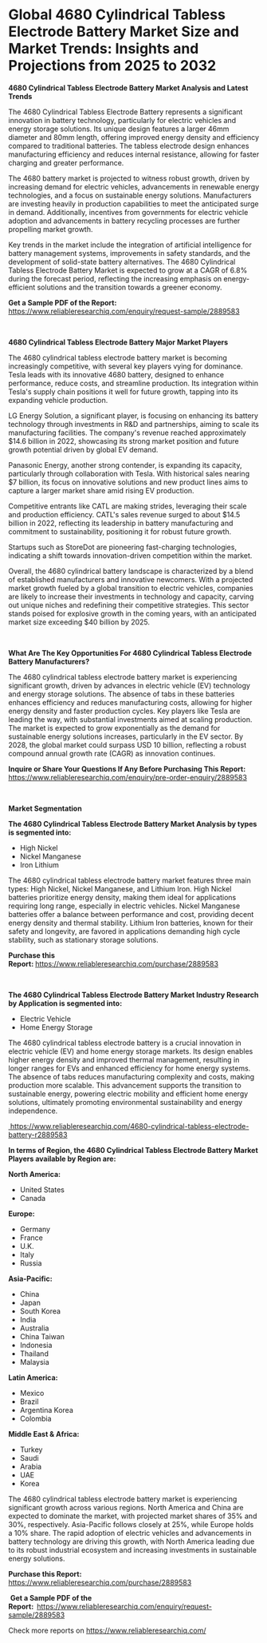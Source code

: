 <p><h1>Global 4680 Cylindrical Tabless Electrode Battery Market Size and Market Trends: Insights and Projections from 2025 to 2032</h1></p><p><strong>4680 Cylindrical Tabless Electrode Battery Market Analysis and Latest Trends</strong></p>
<p><p>The 4680 Cylindrical Tabless Electrode Battery represents a significant innovation in battery technology, particularly for electric vehicles and energy storage solutions. Its unique design features a larger 46mm diameter and 80mm length, offering improved energy density and efficiency compared to traditional batteries. The tabless electrode design enhances manufacturing efficiency and reduces internal resistance, allowing for faster charging and greater performance.</p><p>The 4680 battery market is projected to witness robust growth, driven by increasing demand for electric vehicles, advancements in renewable energy technologies, and a focus on sustainable energy solutions. Manufacturers are investing heavily in production capabilities to meet the anticipated surge in demand. Additionally, incentives from governments for electric vehicle adoption and advancements in battery recycling processes are further propelling market growth.</p><p>Key trends in the market include the integration of artificial intelligence for battery management systems, improvements in safety standards, and the development of solid-state battery alternatives. The 4680 Cylindrical Tabless Electrode Battery Market is expected to grow at a CAGR of 6.8% during the forecast period, reflecting the increasing emphasis on energy-efficient solutions and the transition towards a greener economy.</p></p>
<p><strong>Get a Sample PDF of the Report:&nbsp;</strong> <a href="https://www.reliableresearchiq.com/enquiry/request-sample/2889583?utm_campaign=3279&utm_medium=2&utm_source=Github&utm_content=ia&utm_term=14032025&utm_id=4680-cylindrical-tabless-electrode-battery">https://www.reliableresearchiq.com/enquiry/request-sample/2889583</a></p>
<p>&nbsp;</p>
<p><strong>4680 Cylindrical Tabless Electrode Battery Major Market Players</strong></p>
<p><p>The 4680 cylindrical tabless electrode battery market is becoming increasingly competitive, with several key players vying for dominance. Tesla leads with its innovative 4680 battery, designed to enhance performance, reduce costs, and streamline production. Its integration within Tesla's supply chain positions it well for future growth, tapping into its expanding vehicle production.</p><p>LG Energy Solution, a significant player, is focusing on enhancing its battery technology through investments in R&D and partnerships, aiming to scale its manufacturing facilities. The company's revenue reached approximately $14.6 billion in 2022, showcasing its strong market position and future growth potential driven by global EV demand.</p><p>Panasonic Energy, another strong contender, is expanding its capacity, particularly through collaboration with Tesla. With historical sales nearing $7 billion, its focus on innovative solutions and new product lines aims to capture a larger market share amid rising EV production.</p><p>Competitive entrants like CATL are making strides, leveraging their scale and production efficiency. CATL's sales revenue surged to about $14.5 billion in 2022, reflecting its leadership in battery manufacturing and commitment to sustainability, positioning it for robust future growth.</p><p>Startups such as StoreDot are pioneering fast-charging technologies, indicating a shift towards innovation-driven competition within the market. </p><p>Overall, the 4680 cylindrical battery landscape is characterized by a blend of established manufacturers and innovative newcomers. With a projected market growth fueled by a global transition to electric vehicles, companies are likely to increase their investments in technology and capacity, carving out unique niches and redefining their competitive strategies. This sector stands poised for explosive growth in the coming years, with an anticipated market size exceeding $40 billion by 2025.</p></p>
<p>&nbsp;</p>
<p><strong>What Are The Key Opportunities For 4680 Cylindrical Tabless Electrode Battery Manufacturers?</strong></p>
<p><p>The 4680 cylindrical tabless electrode battery market is experiencing significant growth, driven by advances in electric vehicle (EV) technology and energy storage solutions. The absence of tabs in these batteries enhances efficiency and reduces manufacturing costs, allowing for higher energy density and faster production cycles. Key players like Tesla are leading the way, with substantial investments aimed at scaling production. The market is expected to grow exponentially as the demand for sustainable energy solutions increases, particularly in the EV sector. By 2028, the global market could surpass USD 10 billion, reflecting a robust compound annual growth rate (CAGR) as innovation continues.</p></p>
<p><strong>Inquire or Share Your Questions If Any Before Purchasing This Report:</strong> <a href="https://www.reliableresearchiq.com/enquiry/pre-order-enquiry/2889583?utm_campaign=3279&utm_medium=2&utm_source=Github&utm_content=ia&utm_term=14032025&utm_id=4680-cylindrical-tabless-electrode-battery">https://www.reliableresearchiq.com/enquiry/pre-order-enquiry/2889583</a></p>
<p>&nbsp;</p>
<p><strong>Market Segmentation</strong></p>
<p><strong>The 4680 Cylindrical Tabless Electrode Battery Market Analysis by types is segmented into:</strong></p>
<p><ul><li>High Nickel</li><li>Nickel Manganese</li><li>Iron Lithium</li></ul></p>
<p><p>The 4680 cylindrical tabless electrode battery market features three main types: High Nickel, Nickel Manganese, and Lithium Iron. High Nickel batteries prioritize energy density, making them ideal for applications requiring long range, especially in electric vehicles. Nickel Manganese batteries offer a balance between performance and cost, providing decent energy density and thermal stability. Lithium Iron batteries, known for their safety and longevity, are favored in applications demanding high cycle stability, such as stationary storage solutions.</p></p>
<p><strong>Purchase this Report:&nbsp;</strong><a href="https://www.reliableresearchiq.com/purchase/2889583?utm_campaign=3279&utm_medium=2&utm_source=Github&utm_content=ia&utm_term=14032025&utm_id=4680-cylindrical-tabless-electrode-battery">https://www.reliableresearchiq.com/purchase/2889583</a></p>
<p>&nbsp;</p>
<p><strong>The 4680 Cylindrical Tabless Electrode Battery Market Industry Research by Application is segmented into:</strong></p>
<p><ul><li>Electric Vehicle</li><li>Home Energy Storage</li></ul></p>
<p><p>The 4680 cylindrical tabless electrode battery is a crucial innovation in electric vehicle (EV) and home energy storage markets. Its design enables higher energy density and improved thermal management, resulting in longer ranges for EVs and enhanced efficiency for home energy systems. The absence of tabs reduces manufacturing complexity and costs, making production more scalable. This advancement supports the transition to sustainable energy, powering electric mobility and efficient home energy solutions, ultimately promoting environmental sustainability and energy independence.</p></p>
<p><a href="https://www.reliableresearchiq.com/4680-cylindrical-tabless-electrode-battery-r2889583?utm_campaign=3279&utm_medium=2&utm_source=Github&utm_content=ia&utm_term=14032025&utm_id=4680-cylindrical-tabless-electrode-battery">&nbsp;https://www.reliableresearchiq.com/4680-cylindrical-tabless-electrode-battery-r2889583</a></p>
<p><strong>In terms of Region, the 4680 Cylindrical Tabless Electrode Battery Market Players available by Region are:</strong></p>
<p>
    <p> <strong> North America: </strong>
        <ul>
            <li>United States</li>
            <li>Canada</li>
        </ul>
        </p> 
    <p> <strong> Europe: </strong>
        <ul>
            <li>Germany</li>
            <li>France</li>
            <li>U.K.</li>
            <li>Italy</li>
            <li>Russia</li>
        </ul>
        </p> 
    <p> <strong> Asia-Pacific: </strong>
        <ul>
            <li>China</li>
            <li>Japan</li>
            <li>South Korea</li>
            <li>India</li>
            <li>Australia</li>
            <li>China Taiwan</li>
            <li>Indonesia</li>
            <li>Thailand</li>
            <li>Malaysia</li>
        </ul>
        </p> 
    <p> <strong> Latin America: </strong>
        <ul>
            <li>Mexico</li>
            <li>Brazil</li>
            <li>Argentina Korea</li>
            <li>Colombia</li>
        </ul>
        </p> 
    <p> <strong> Middle East & Africa: </strong>
        <ul>
            <li>Turkey</li>
            <li>Saudi</li>
            <li>Arabia</li>
            <li>UAE</li>
            <li>Korea</li>
        </ul>
    </p>
    </p>
<p><p>The 4680 cylindrical tabless electrode battery market is experiencing significant growth across various regions. North America and China are expected to dominate the market, with projected market shares of 35% and 30%, respectively. Asia-Pacific follows closely at 25%, while Europe holds a 10% share. The rapid adoption of electric vehicles and advancements in battery technology are driving this growth, with North America leading due to its robust industrial ecosystem and increasing investments in sustainable energy solutions.</p></p>
<p><strong>Purchase this Report: </strong><a href="https://www.reliableresearchiq.com/purchase/2889583?utm_campaign=3279&utm_medium=2&utm_source=Github&utm_content=ia&utm_term=14032025&utm_id=4680-cylindrical-tabless-electrode-battery">https://www.reliableresearchiq.com/purchase/2889583</a></p>
<p>&nbsp;<strong>Get a Sample PDF of the Report:&nbsp;&nbsp;</strong><a href="https://www.reliableresearchiq.com/enquiry/request-sample/2889583?utm_campaign=3279&utm_medium=2&utm_source=Github&utm_content=ia&utm_term=14032025&utm_id=4680-cylindrical-tabless-electrode-battery">https://www.reliableresearchiq.com/enquiry/request-sample/2889583</a></p>
<p><strong></strong></p>
<p>Check more reports on <a href="https://www.reliableresearchiq.com/?utm_campaign=3279&utm_medium=2&utm_source=Github&utm_content=ia&utm_term=14032025&utm_id=4680-cylindrical-tabless-electrode-battery">https://www.reliableresearchiq.com/</a></p>